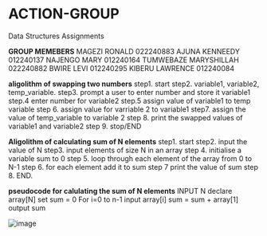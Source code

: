 # ACTION-GROUP
Data Structures Assignments

**GROUP MEMEBERS**
MAGEZI RONALD 022240883
AJUNA KENNEEDY 012240137
NAJENGO MARY  012240164
TUMWEBAZE MARYSHILLAH 022240882
BWIRE LEVI   012240295
KIBERU LAWRENCE  012240084 

**aligolithm of swapping two numbers**
step1.    start
step2.    variable1, variable2, temp_variable.
step3.    prompt a user to enter number and store it variable1
step.4     enter number for variable2
step.5     assign value of variable1 to temp variable
step 6. assign value for varriable 2 to variable1
step7. assign the value of temp_variable to variable 2
step 8. print the swapped values of variable1 and variable2
step 9. stop/END

**Aligolithm of calculating sum of N elements**
step1. start
step2. input the value of N
step3. input elements of size N in an array
step 4. initialise a variable sum to 0
step 5. loop through each element of the array from 0 to N-1
step 6. for each element add it to sum
step 7 print the value of sum
step 8.   END.

**pseudocode for calulating the sum of N elements**
INPUT  N
declare array[N]
set sum = 0
For i=0 to n-1
input array[i]
sum = sum + array[1]
output sum


![image](https://github.com/user-attachments/assets/704c07be-8aa8-4e96-9496-83e9d876db3c)


